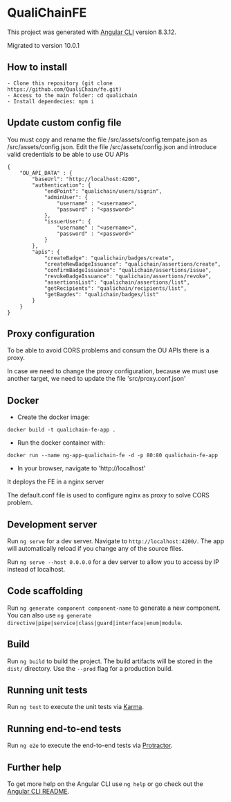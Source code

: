 # QualiChainFE

This project was generated with [Angular CLI](https://github.com/angular/angular-cli) version 8.3.12.

Migrated to version 10.0.1

## How to install
    - Clone this repository (git clone https://github.com/QualiChain/fe.git)
    - Access to the main folder: cd qualichain
    - Install dependecies: npm i

## Update custom config file

You must copy and rename the file /src/assets/config.tempate.json as /src/assets/config.json. Edit the file /src/assets/config.json and introduce valid credentials to be able to use OU APIs
```
{
    "OU_API_DATA" : {
        "baseUrl": "http://localhost:4200",
        "authentication": {
            "endPoint": "qualichain/users/signin",
            "adminUser": {
                "username" : "<username>",
                "password" : "<password>"
            },
            "issuerUser": {
                "username" : "<username>",
                "password" : "<password>"
            }
        },
        "apis": {
            "createBadge": "qualichain/badges/create",
            "createNewBadgeIssuance": "qualichain/assertions/create",
            "confirmBadgeIssuance": "qualichain/assertions/issue",
            "revokeBadgeIssuance": "qualichain/assertions/revoke",
            "assertionsList": "qualichain/assertions/list",
            "getRecipients": "qualichain/recipients/list",
            "getBagdes": "qualichain/badges/list"
        }
    }
}
```

## Proxy configuration

To be able to avoid CORS problems and consum the OU APIs there is a proxy.

In case we need to change the proxy configuration, because we must use another target, we need to update the file 'src/proxy.conf.json'

## Docker

- Create the docker image:
```
docker build -t qualichain-fe-app .
```

- Run the docker container with:
```
docker run --name ng-app-qualichain-fe -d -p 80:80 qualichain-fe-app
```

- In your browser, navigate to 'http://localhost'

It deploys the FE in a nginx server

The default.conf file is used to configure nginx as proxy to solve CORS problem.


## Development server

Run `ng serve` for a dev server. Navigate to `http://localhost:4200/`. The app will automatically reload if you change any of the source files.

Run `ng serve --host 0.0.0.0` for a dev server to allow you to access by IP instead of localhost.

## Code scaffolding

Run `ng generate component component-name` to generate a new component. You can also use `ng generate directive|pipe|service|class|guard|interface|enum|module`.

## Build

Run `ng build` to build the project. The build artifacts will be stored in the `dist/` directory. Use the `--prod` flag for a production build.

## Running unit tests

Run `ng test` to execute the unit tests via [Karma](https://karma-runner.github.io).

## Running end-to-end tests

Run `ng e2e` to execute the end-to-end tests via [Protractor](http://www.protractortest.org/).

## Further help

To get more help on the Angular CLI use `ng help` or go check out the [Angular CLI README](https://github.com/angular/angular-cli/blob/master/README.md).
